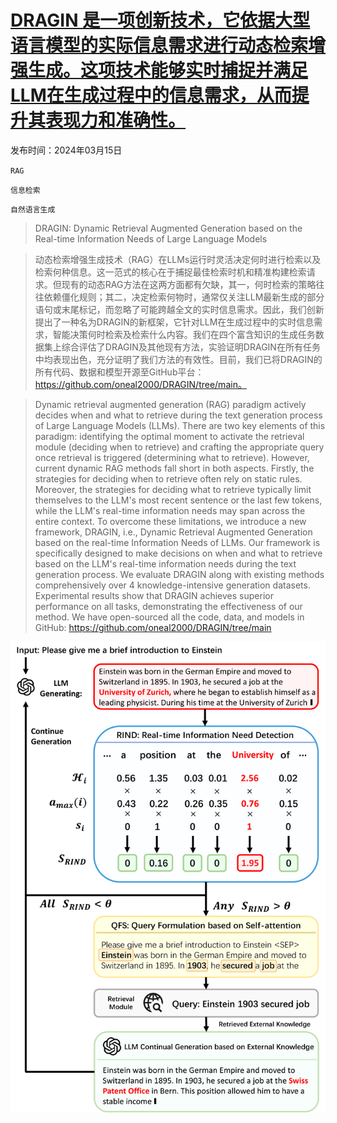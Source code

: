 # [DRAGIN 是一项创新技术，它依据大型语言模型的实际信息需求进行动态检索增强生成。这项技术能够实时捕捉并满足LLM在生成过程中的信息需求，从而提升其表现力和准确性。](https://arxiv.org/abs/2403.10081)

发布时间：2024年03月15日

`RAG`

`信息检索`

`自然语言生成`

> DRAGIN: Dynamic Retrieval Augmented Generation based on the Real-time Information Needs of Large Language Models

> 动态检索增强生成技术（RAG）在LLMs运行时灵活决定何时进行检索以及检索何种信息。这一范式的核心在于捕捉最佳检索时机和精准构建检索请求。但现有的动态RAG方法在这两方面都有欠缺，其一，何时检索的策略往往依赖僵化规则；其二，决定检索何物时，通常仅关注LLM最新生成的部分语句或末尾标记，而忽略了可能跨越全文的实时信息需求。因此，我们创新提出了一种名为DRAGIN的新框架，它针对LLM在生成过程中的实时信息需求，智能决策何时检索及检索什么内容。我们在四个富含知识的生成任务数据集上综合评估了DRAGIN及其他现有方法，实验证明DRAGIN在所有任务中均表现出色，充分证明了我们方法的有效性。目前，我们已将DRAGIN的所有代码、数据和模型开源至GitHub平台：https://github.com/oneal2000/DRAGIN/tree/main。

> Dynamic retrieval augmented generation (RAG) paradigm actively decides when and what to retrieve during the text generation process of Large Language Models (LLMs). There are two key elements of this paradigm: identifying the optimal moment to activate the retrieval module (deciding when to retrieve) and crafting the appropriate query once retrieval is triggered (determining what to retrieve). However, current dynamic RAG methods fall short in both aspects. Firstly, the strategies for deciding when to retrieve often rely on static rules. Moreover, the strategies for deciding what to retrieve typically limit themselves to the LLM's most recent sentence or the last few tokens, while the LLM's real-time information needs may span across the entire context. To overcome these limitations, we introduce a new framework, DRAGIN, i.e., Dynamic Retrieval Augmented Generation based on the real-time Information Needs of LLMs. Our framework is specifically designed to make decisions on when and what to retrieve based on the LLM's real-time information needs during the text generation process. We evaluate DRAGIN along with existing methods comprehensively over 4 knowledge-intensive generation datasets. Experimental results show that DRAGIN achieves superior performance on all tasks, demonstrating the effectiveness of our method. We have open-sourced all the code, data, and models in GitHub: https://github.com/oneal2000/DRAGIN/tree/main

![DRAGIN 是一项创新技术，它依据大型语言模型的实际信息需求进行动态检索增强生成。这项技术能够实时捕捉并满足LLM在生成过程中的信息需求，从而提升其表现力和准确性。](../../../paper_images/2403.10081/x1.png)